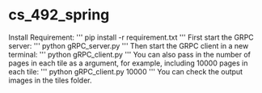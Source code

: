 # cs_492_spring
Install Requirement:
'''
pip install -r requirement.txt
'''
First start the GRPC server:
'''
python gRPC_server.py
'''
Then start the GRPC client in a new terminal:
'''
python gRPC_client.py
'''
You can also pass in the number of pages in each tile as a argument, for example, including 10000 pages in each tile:
'''
python gRPC_client.py 10000
'''
You can check the output images in the tiles folder.